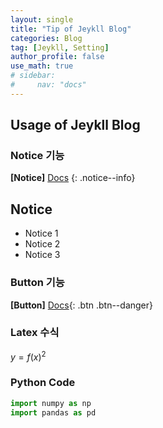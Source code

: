```yaml
---
layout: single
title: "Tip of Jeykll Blog"
categories: Blog
tag: [Jeykll, Setting]
author_profile: false
use_math: true
# sidebar:
#     nav: "docs"
---
```


## Usage of Jeykll Blog

### Notice 기능

**[Notice]** [Docs](https://mmistakes.github.io/minimal-mistakes/docs/utility-classes/#notices)
{: .notice--info}

<div class="notice--success">
<h2>Notice</h2>
<ul>
    <li>Notice 1</li>
    <li>Notice 2</li>
    <li>Notice 3</li>
</ul>
</div>

### Button 기능
**[Button]** [Docs](https://mmistakes.github.io/minimal-mistakes/docs/utility-classes/#buttons){: .btn .btn--danger}

### Latex 수식

$y = f(x)^2$


### Python Code
```python
import numpy as np
import pandas as pd
```